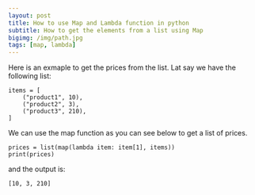 ```yaml
---
layout: post
title: How to use Map and Lambda function in python
subtitle: How to get the elements from a list using Map
bigimg: /img/path.jpg
tags: [map, lambda]
---
```


Here is an exmaple to get the prices from the list.
Lat say we have the following list:

    items = [
        ("product1", 10),
        ("product2", 3),
        ("product3", 210),
    ]


We can use the map function as you can see below to get a list of prices.

    prices = list(map(lambda item: item[1], items))
    print(prices)

and the output is:

    [10, 3, 210]